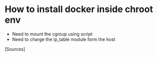 # How to install docker inside chroot env
- Need to mount the cgroup using script
- Need to charge the ip_table module form the host  



[Sources]
